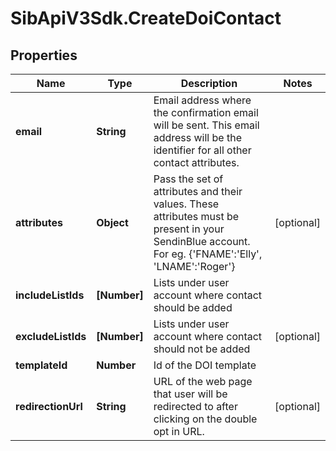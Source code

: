 # SibApiV3Sdk.CreateDoiContact

## Properties
Name | Type | Description | Notes
------------ | ------------- | ------------- | -------------
**email** | **String** | Email address where the confirmation email will be sent. This email address will be the identifier for all other contact attributes. | 
**attributes** | **Object** | Pass the set of attributes and their values. These attributes must be present in your SendinBlue account. For eg. {&#39;FNAME&#39;:&#39;Elly&#39;, &#39;LNAME&#39;:&#39;Roger&#39;} | [optional] 
**includeListIds** | **[Number]** | Lists under user account where contact should be added | 
**excludeListIds** | **[Number]** | Lists under user account where contact should not be added | [optional] 
**templateId** | **Number** | Id of the DOI template | 
**redirectionUrl** | **String** | URL of the web page that user will be redirected to after clicking on the double opt in URL. | [optional] 


